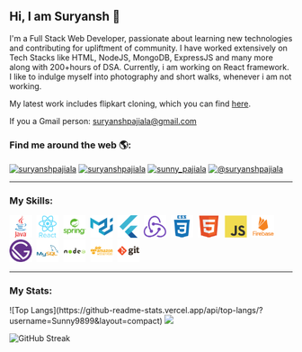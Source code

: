 ### <h2>Hi, I am Suryansh 👋 </h2>

I'm a Full Stack Web Developer, passionate about learning new technologies and contributing for upliftment of community. I have worked extensively on Tech Stacks like HTML, NodeJS, MongoDB, ExpressJS and many more along with 200+hours of DSA. Currently, i am working on React framework. I like to indulge myself into photography and short walks, whenever i am not working. 


My latest work includes flipkart cloning, which you can find [here](https://github.com/vasukomuravelli/Flipkart_Backend).

If you a Gmail person: suryanshpajiala@gmail.com



<h3>Find me around the web 🌎:</h3>
<a href="https://www.linkedin.com/in/suryansh-pajiala-98a155154/" target="blank"><img align="center" src="https://cdn-icons-png.flaticon.com/512/174/174857.png" alt="suryanshpajiala" height="40" width="40" /></a>
<a href="https://www.facebook.com/suryanshsunny.pajiala/" target="blank"><img align="center" src="https://cdn-icons.flaticon.com/png/512/2504/premium/2504903.png?token=exp=1644403605~hmac=a2bda4ede21b32109f3d30e9675fbb7a" alt="suryanshpajiala" height="40" width="40" /></a>
<a href="https://www.instagram.com/sunny_pajiala/" target="blank"><img align="center" src="https://cdn-icons-png.flaticon.com/512/2111/2111463.png" alt="sunny_pajiala" height="40" width="40" /></a>
<a href="https://medium.com/@suryanshpajiala" target="blank"><img align="center" src="https://cdn-icons.flaticon.com/png/512/2190/premium/2190431.png?token=exp=1644403673~hmac=f8a4f4607cf7901d0195f5cd0d0c1de4" alt="@suryanshpajiala" height="40" width="40" /></a>

-------------------------------------------------

<h3> My Skills:</h3>
<div>
  <img src="https://github.com/devicons/devicon/blob/master/icons/java/java-original-wordmark.svg" title="Java" alt="Java" width="40" height="40"/>&nbsp;
  <img src="https://github.com/devicons/devicon/blob/master/icons/react/react-original-wordmark.svg" title="React" alt="React" width="40" height="40"/>&nbsp;
  <img src="https://github.com/devicons/devicon/blob/master/icons/spring/spring-original-wordmark.svg" title="Spring" alt="Spring" width="40" height="40"/>&nbsp;
  <img src="https://github.com/devicons/devicon/blob/master/icons/materialui/materialui-original.svg" title="Material UI" alt="Material UI" width="40" height="40"/>&nbsp;
  <img src="https://github.com/devicons/devicon/blob/master/icons/flutter/flutter-original.svg" title="Flutter" alt="Flutter" width="40" height="40"/>&nbsp;
  <img src="https://github.com/devicons/devicon/blob/master/icons/redux/redux-original.svg" title="Redux" alt="Redux " width="40" height="40"/>&nbsp;
  <img src="https://github.com/devicons/devicon/blob/master/icons/css3/css3-plain-wordmark.svg"  title="CSS3" alt="CSS" width="40" height="40"/>&nbsp;
  <img src="https://github.com/devicons/devicon/blob/master/icons/html5/html5-original.svg" title="HTML5" alt="HTML" width="40" height="40"/>&nbsp;
  <img src="https://github.com/devicons/devicon/blob/master/icons/javascript/javascript-original.svg" title="JavaScript" alt="JavaScript" width="40" height="40"/>&nbsp;
  <img src="https://github.com/devicons/devicon/blob/master/icons/firebase/firebase-plain-wordmark.svg" title="Firebase" alt="Firebase" width="40" height="40"/>&nbsp;
  <img src="https://github.com/devicons/devicon/blob/master/icons/gatsby/gatsby-original.svg" title="Gatsby"  alt="Gatsby" width="40" height="40"/>&nbsp;
  <img src="https://github.com/devicons/devicon/blob/master/icons/mysql/mysql-original-wordmark.svg" title="MySQL"  alt="MySQL" width="40" height="40"/>&nbsp;
  <img src="https://github.com/devicons/devicon/blob/master/icons/nodejs/nodejs-original-wordmark.svg" title="NodeJS" alt="NodeJS" width="40" height="40"/>&nbsp;
  <img src="https://github.com/devicons/devicon/blob/master/icons/amazonwebservices/amazonwebservices-plain-wordmark.svg" title="AWS" alt="AWS" width="40" height="40"/>&nbsp;
  <img src="https://github.com/devicons/devicon/blob/master/icons/git/git-original-wordmark.svg" title="Git" **alt="Git" width="40" height="40"/>
</div>

---------------------------------------------------
<h3>My Stats:</h3>
<div>
![Top Langs](https://github-readme-stats.vercel.app/api/top-langs/?username=Sunny9899&layout=compact)  
  
<img height="180em" src="https://github-readme-stats.vercel.app/api?username=Sunny9899&show_icons=true&hide_border=true&&count_private=true&include_all_commits=true" />
    
![GitHub Streak](https://github-readme-streak-stats.herokuapp.com?user=Sunny9899&date_format=j%20M%5B%20Y%5D)
</div>



